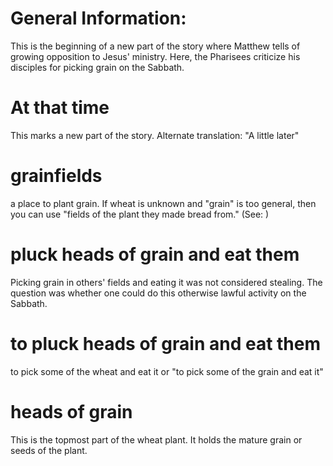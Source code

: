
# General Information:
This is the beginning of a new part of the story where Matthew tells of growing opposition to Jesus' ministry. Here, the Pharisees criticize his disciples for picking grain on the Sabbath.

# At that time
This marks a new part of the story. Alternate translation: "A little later"

# grainfields
a place to plant grain. If wheat is unknown and "grain" is too general, then you can use "fields of the plant they made bread from." (See: )

# pluck heads of grain and eat them
Picking grain in others' fields and eating it was not considered stealing. The question was whether one could do this otherwise lawful activity on the Sabbath.

# to pluck heads of grain and eat them
to pick some of the wheat and eat it or "to pick some of the grain and eat it"

# heads of grain
This is the topmost part of the wheat plant. It holds the mature grain or seeds of the plant.
